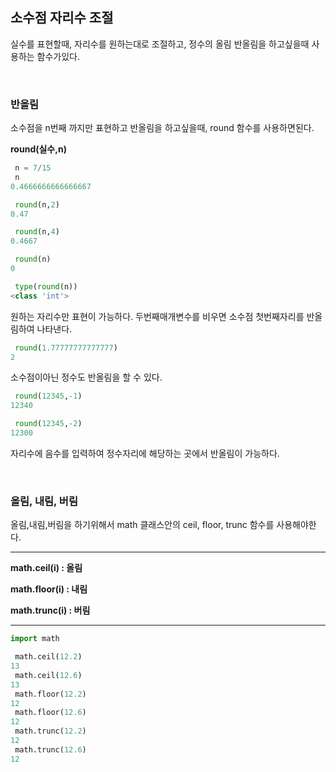 ## 소수점 자리수 조절

실수를 표현할때, 자리수를 원하는대로 조절하고, 정수의 올림 반올림을 하고싶을때 사용하는 함수가있다.

<br/>

### **반올림**

소수점을 n번째 까지만 표현하고 반올림을 하고싶을때, round 함수를 사용하면된다.



**round(실수,n)**



```py
 n = 7/15
 n
0.4666666666666667

 round(n,2)
0.47

 round(n,4)
0.4667

 round(n)
0

 type(round(n))
<class 'int'>
```

원하는 자리수만 표현이 가능하다. 두번째매개변수를 비우면 소수점 첫번째자리를 반올림하여 나타낸다.

```py
 round(1.77777777777777)
2
```

소수점이아닌 정수도 반올림을 할 수 있다.

```py
 round(12345,-1)
12340

 round(12345,-2)
12300
```

자리수에 음수를 입력하여 정수자리에 해당하는 곳에서 반올림이 가능하다.

<br/>

### **올림, 내림, 버림**

올림,내림,버림을 하기위해서 math 클래스안의 ceil, floor, trunc 함수를 사용해야한다.

---

**math.ceil(i) : 올림**

**math.floor(i) : 내림**

**math.trunc(i) : 버림**

---

```py
import math

 math.ceil(12.2)
13
 math.ceil(12.6)
13
 math.floor(12.2)
12
 math.floor(12.6)
12
 math.trunc(12.2)
12
 math.trunc(12.6)
12

```
